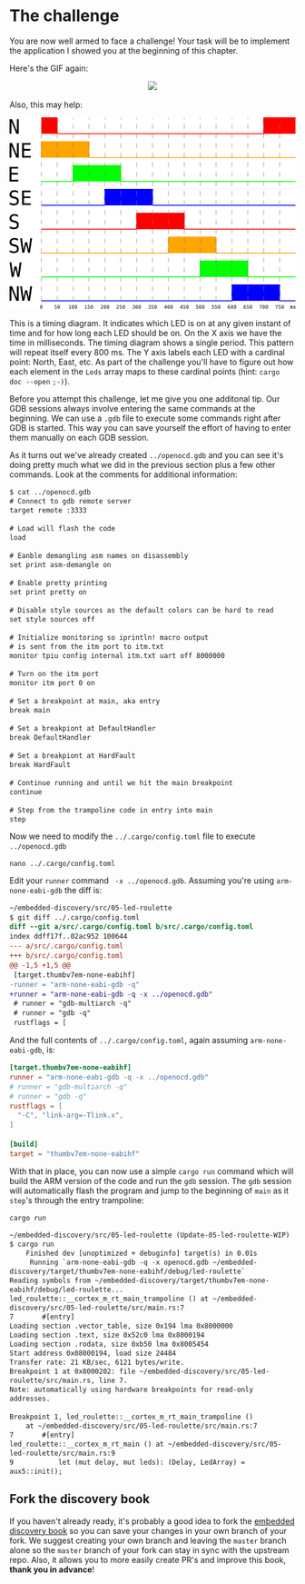 # The challenge

You are now well armed to face a challenge! Your task will be to implement the application I showed
you at the beginning of this chapter.

Here's the GIF again:

<p align="center">
<img src="https://i.imgur.com/0k1r2Lc.gif">
</p>

Also, this may help:

<p align="center">
<img class="white_bg" src="../assets/timing-diagram.png">
</p>

This is a timing diagram. It indicates which LED is on at any given instant of time and for how long
each LED should be on. On the X axis we have the time in milliseconds. The timing diagram shows a
single period. This pattern will repeat itself every 800 ms. The Y axis labels each LED with a
cardinal point: North, East, etc. As part of the challenge you'll have to figure out how each
element in the `Leds` array maps to these cardinal points (hint: `cargo doc --open` `;-)`).

Before you attempt this challenge, let me give you one additonal tip. Our GDB sessions always involve
entering the same commands at the beginning. We can use a `.gdb` file to execute some commands
right after GDB is started. This way you can save yourself the effort of having to enter them
manually on each GDB session.

As it turns out we've already created `../openocd.gdb` and you can see it's doing
pretty much what we did in the previous section plus a few other commands. Look at
the comments for additional information:

``` console
$ cat ../openocd.gdb
# Connect to gdb remote server
target remote :3333

# Load will flash the code
load

# Eanble demangling asm names on disassembly
set print asm-demangle on

# Enable pretty printing
set print pretty on

# Disable style sources as the default colors can be hard to read
set style sources off

# Initialize monitoring so iprintln! macro output
# is sent from the itm port to itm.txt
monitor tpiu config internal itm.txt uart off 8000000

# Turn on the itm port
monitor itm port 0 on

# Set a breakpoint at main, aka entry
break main

# Set a breakpiont at DefaultHandler
break DefaultHandler

# Set a breakpiont at HardFault
break HardFault

# Continue running and until we hit the main breakpoint
continue

# Step from the trampoline code in entry into main
step

```

Now we need to modify the `../.cargo/config.toml` file to execute `../openocd.gdb`
``` console
nano ../.cargo/config.toml
```

Edit your `runner` command ` -x ../openocd.gdb`.
Assuming you're using `arm-none-eabi-gdb` the diff is:
``` diff
~/embedded-discovery/src/05-led-roulette
$ git diff ../.cargo/config.toml
diff --git a/src/.cargo/config.toml b/src/.cargo/config.toml
index ddff17f..02ac952 100644
--- a/src/.cargo/config.toml
+++ b/src/.cargo/config.toml
@@ -1,5 +1,5 @@
 [target.thumbv7em-none-eabihf]
-runner = "arm-none-eabi-gdb -q"
+runner = "arm-none-eabi-gdb -q -x ../openocd.gdb"
 # runner = "gdb-multiarch -q"
 # runner = "gdb -q"
 rustflags = [
```

And the full contents of `../.cargo/config.toml`, again
assuming `arm-none-eabi-gdb`, is:
``` toml
[target.thumbv7em-none-eabihf]
runner = "arm-none-eabi-gdb -q -x ../openocd.gdb"
# runner = "gdb-multiarch -q"
# runner = "gdb -q"
rustflags = [
  "-C", "link-arg=-Tlink.x",
]

[build]
target = "thumbv7em-none-eabihf"

```

With that in place, you can now use a simple `cargo run` command which will build
the ARM version of the code and run the `gdb` session. The `gdb` session will
automatically flash the program and jump to the beginning of `main` as it `step`'s
through the entry trampoline:

``` console
cargo run
```

``` console
~/embedded-discovery/src/05-led-roulette (Update-05-led-roulette-WIP)
$ cargo run
    Finished dev [unoptimized + debuginfo] target(s) in 0.01s
     Running `arm-none-eabi-gdb -q -x openocd.gdb ~/embedded-discovery/target/thumbv7em-none-eabihf/debug/led-roulette`
Reading symbols from ~/embedded-discovery/target/thumbv7em-none-eabihf/debug/led-roulette...
led_roulette::__cortex_m_rt_main_trampoline () at ~/embedded-discovery/src/05-led-roulette/src/main.rs:7
7       #[entry]
Loading section .vector_table, size 0x194 lma 0x8000000
Loading section .text, size 0x52c0 lma 0x8000194
Loading section .rodata, size 0xb50 lma 0x8005454
Start address 0x08000194, load size 24484
Transfer rate: 21 KB/sec, 6121 bytes/write.
Breakpoint 1 at 0x8000202: file ~/embedded-discovery/src/05-led-roulette/src/main.rs, line 7.
Note: automatically using hardware breakpoints for read-only addresses.

Breakpoint 1, led_roulette::__cortex_m_rt_main_trampoline ()
    at ~/embedded-discovery/src/05-led-roulette/src/main.rs:7
7       #[entry]
led_roulette::__cortex_m_rt_main () at ~/embedded-discovery/src/05-led-roulette/src/main.rs:9
9           let (mut delay, mut leds): (Delay, LedArray) = aux5::init();
```

## Fork the discovery book

If you haven't already ready, it's probably a good idea to fork
the [embedded discovery book](https://github.com/rust-embedded/discovery) so you
can save your changes in your own branch of your fork. We suggest creating
your own branch and leaving the `master` branch alone so the `master` branch
of your fork can stay in sync with the upstream repo. Also, it allows you to
more easily create PR's and improve this book, **thank you in advance**!

